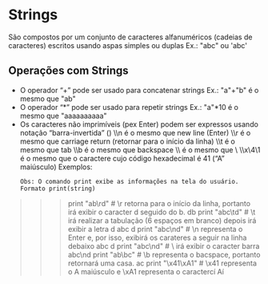 # Strings

São compostos por um conjunto de caracteres alfanuméricos (cadeias de caracteres) escritos usando aspas simples ou duplas
Ex.: 
"abc" ou 'abc' 

## Operações com Strings
+ O operador “+” pode ser usado para concatenar strings
   Ex.: "a"+"b" é o mesmo que "ab"
+ O operador “*” pode ser usado para repetir strings
   Ex.: "a"*10 é o mesmo que "aaaaaaaaaa"
+ Os caracteres não imprimíveis (pex Enter) podem ser expressos usando notação “barra-invertida” (\)
  \\\n é o mesmo que new line (Enter)
  \\\r é o mesmo que carriage return (retornar para o início da linha)
  \\\t é o mesmo que tab 
  \\\b é o mesmo que backspace
  \\\\ é o mesmo que \ 
  \\\x\4\1 é o mesmo que o caractere cujo código hexadecimal é 41 (“A” maiúsculo)
  Exemplos:
  ```
  Obs: O comando print exibe as informações na tela do usuário. Formato print(string)
>>> print "ab\rd" # \r retorna para o início da linha, portanto irá exibir o caracter d seguido do b.
db
>>> print "abc\td" # \t irá realizar a tabulação (6 espaços em branco) depois irá exibir a letra d
abc     d
>>> print "abc\nd" # \n representa o Enter e, por isso, exibirá os carateres a seguir na linha debaixo
abc
d
>>> print "abc\\nd" # \\ irá exibir o caracter barra
abc\nd
>>> print "ab\bc" # \b representa o bacspace, portanto retornará uma casa.
ac
>>> print "\x41\xA1" # \x41 representa o A maiúsculo e \xA1 representa o caractercí
Aí

  ```
